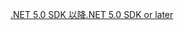[<span data-ttu-id="12e8c-101">.NET 5.0 SDK 以降</span><span class="sxs-lookup"><span data-stu-id="12e8c-101">.NET 5.0 SDK or later</span></span>](https://dotnet.microsoft.com/download/dotnet-core/5.0)
